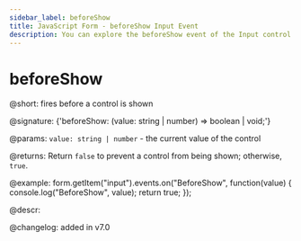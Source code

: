 ```yaml
---
sidebar_label: beforeShow
title: JavaScript Form - beforeShow Input Event 
description: You can explore the beforeShow event of the Input control of Form in the documentation of the DHTMLX JavaScript UI library. Browse developer guides and API reference, try out code examples and live demos, and download a free 30-day evaluation version of DHTMLX Suite 7.
---
```


# beforeShow

@short: fires before a control is shown

@signature: {'beforeShow: (value: string | number) => boolean | void;'} 

@params:
`value: string | number` - the current value of the control

@returns:
Return `false` to prevent a control from being shown; otherwise, `true`.

@example:
form.getItem("input").events.on("BeforeShow", function(value) {
    console.log("BeforeShow", value);
    return true;
});

@descr:

@changelog: added in v7.0
